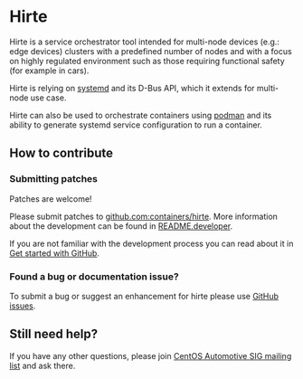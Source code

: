 # Hirte

Hirte is a service orchestrator tool intended for multi-node devices (e.g.: edge
devices) clusters with a predefined number of nodes and with a focus on highly
regulated environment such as those requiring functional safety (for example in
cars).

Hirte is relying on [systemd][1] and its D-Bus API, which it extends for
multi-node use case.

Hirte can also be used to orchestrate containers using [podman][2] and its
ability to generate systemd service configuration to run a container.

## How to contribute

### Submitting patches

Patches are welcome!

Please submit patches to [github.com:containers/hirte][3]. More information
about the development can be found in [README.developer](README.developer.md).

If you are not familiar with the development process you can read about it in
[Get started with GitHub][4].

### Found a bug or documentation issue?

To submit a bug or suggest an enhancement for hirte please use [GitHub
issues][5].

## Still need help?

If you have any other questions, please join [CentOS Automotive SIG mailing
list][6] and ask there.

[1]: https://github.com/systemd/systemd
[2]: https://github.com/containers/podman/
[3]: https://github.com/containers/hirte
[4]: https://docs.github.com/en/get-started
[5]: https://github.com/containers/hirte/issues
[6]: https://lists.centos.org/mailman/listinfo/centos-automotive-sig/
